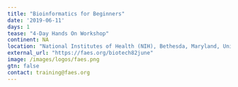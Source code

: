 ```yaml
---
title: "Bioinformatics for Beginners"
date: '2019-06-11'
days: 1
tease: "4-Day Hands On Workshop"
continent: NA
location: "National Institutes of Health (NIH), Bethesda, Maryland, United States"
external_url: "https://faes.org/biotech82june"
image: /images/logos/faes.png
gtn: false
contact: training@faes.org
---
```

